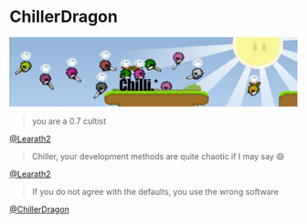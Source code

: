 # ChillerDragon

![Banner](https://raw.githubusercontent.com/ChillerDragon/ChillerDragon/master/ChilliBanner.jpg)

> you are a 0.7 cultist

[@Learath2](https://github.com/Learath2)



> Chiller, your development methods are quite chaotic if I may say 😄

[@Learath2](https://github.com/Learath2)


> If you do not agree with the defaults, you use the wrong software

[@ChillerDragon](https://github.com/ChillerDragon)
